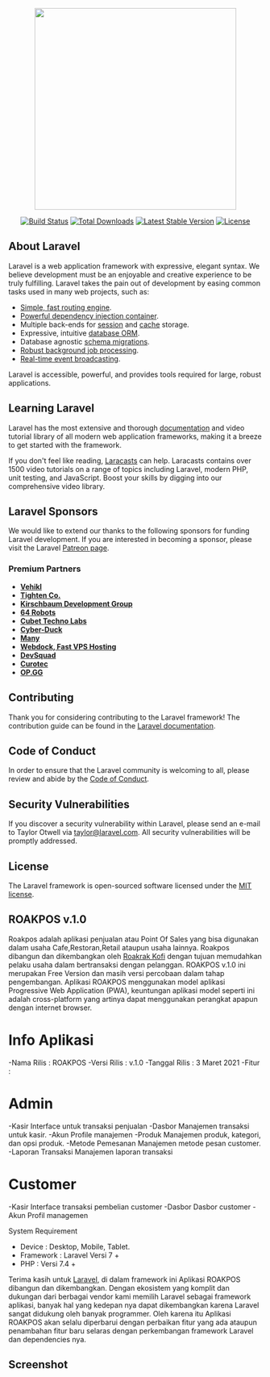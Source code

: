 <p align="center"><a href="https://laravel.com" target="_blank"><img src="https://raw.githubusercontent.com/laravel/art/master/logo-lockup/5%20SVG/2%20CMYK/1%20Full%20Color/laravel-logolockup-cmyk-red.svg" width="400"></a></p>

<p align="center">
<a href="https://travis-ci.org/laravel/framework"><img src="https://travis-ci.org/laravel/framework.svg" alt="Build Status"></a>
<a href="https://packagist.org/packages/laravel/framework"><img src="https://img.shields.io/packagist/dt/laravel/framework" alt="Total Downloads"></a>
<a href="https://packagist.org/packages/laravel/framework"><img src="https://img.shields.io/packagist/v/laravel/framework" alt="Latest Stable Version"></a>
<a href="https://packagist.org/packages/laravel/framework"><img src="https://img.shields.io/packagist/l/laravel/framework" alt="License"></a>
</p>

## About Laravel

Laravel is a web application framework with expressive, elegant syntax. We believe development must be an enjoyable and creative experience to be truly fulfilling. Laravel takes the pain out of development by easing common tasks used in many web projects, such as:

- [Simple, fast routing engine](https://laravel.com/docs/routing).
- [Powerful dependency injection container](https://laravel.com/docs/container).
- Multiple back-ends for [session](https://laravel.com/docs/session) and [cache](https://laravel.com/docs/cache) storage.
- Expressive, intuitive [database ORM](https://laravel.com/docs/eloquent).
- Database agnostic [schema migrations](https://laravel.com/docs/migrations).
- [Robust background job processing](https://laravel.com/docs/queues).
- [Real-time event broadcasting](https://laravel.com/docs/broadcasting).

Laravel is accessible, powerful, and provides tools required for large, robust applications.

## Learning Laravel

Laravel has the most extensive and thorough [documentation](https://laravel.com/docs) and video tutorial library of all modern web application frameworks, making it a breeze to get started with the framework.

If you don't feel like reading, [Laracasts](https://laracasts.com) can help. Laracasts contains over 1500 video tutorials on a range of topics including Laravel, modern PHP, unit testing, and JavaScript. Boost your skills by digging into our comprehensive video library.

## Laravel Sponsors

We would like to extend our thanks to the following sponsors for funding Laravel development. If you are interested in becoming a sponsor, please visit the Laravel [Patreon page](https://patreon.com/taylorotwell).

### Premium Partners

- **[Vehikl](https://vehikl.com/)**
- **[Tighten Co.](https://tighten.co)**
- **[Kirschbaum Development Group](https://kirschbaumdevelopment.com)**
- **[64 Robots](https://64robots.com)**
- **[Cubet Techno Labs](https://cubettech.com)**
- **[Cyber-Duck](https://cyber-duck.co.uk)**
- **[Many](https://www.many.co.uk)**
- **[Webdock, Fast VPS Hosting](https://www.webdock.io/en)**
- **[DevSquad](https://devsquad.com)**
- **[Curotec](https://www.curotec.com/)**
- **[OP.GG](https://op.gg)**

## Contributing

Thank you for considering contributing to the Laravel framework! The contribution guide can be found in the [Laravel documentation](https://laravel.com/docs/contributions).

## Code of Conduct

In order to ensure that the Laravel community is welcoming to all, please review and abide by the [Code of Conduct](https://laravel.com/docs/contributions#code-of-conduct).

## Security Vulnerabilities

If you discover a security vulnerability within Laravel, please send an e-mail to Taylor Otwell via [taylor@laravel.com](mailto:taylor@laravel.com). All security vulnerabilities will be promptly addressed.

## License

The Laravel framework is open-sourced software licensed under the [MIT license](https://opensource.org/licenses/MIT).

## ROAKPOS v.1.0

Roakpos adalah aplikasi penjualan atau Point Of Sales yang bisa digunakan dalam usaha Cafe,Restoran,Retail ataupun usaha lainnya.
Roakpos dibangun dan dikembangkan oleh [Roakrak Kofi](https://roakrak.co.id) dengan tujuan memudahkan pelaku usaha dalam bertransaksi dengan pelanggan.
ROAKPOS v.1.0 ini merupakan Free Version dan masih versi percobaan dalam tahap pengembangan.
Aplikasi ROAKPOS menggunakan model aplikasi Progressive Web Application (PWA), keuntungan aplikasi model seperti ini adalah cross-platform yang artinya dapat menggunakan perangkat apapun dengan internet browser.

# Info Aplikasi
-Nama Rilis : ROAKPOS
-Versi Rilis : v.1.0
-Tanggal Rilis : 3 Maret 2021
-Fitur :

# Admin
-Kasir
    Interface untuk transaksi penjualan
-Dasbor
    Manajemen transaksi untuk kasir.
-Akun
    Profile manajemen
-Produk
  Manajemen produk, kategori, dan opsi produk.
-Metode Pemesanan
  Manajemen metode pesan customer.
-Laporan Transaksi
  Manajemen laporan transaksi

# Customer
-Kasir
  Interface transaksi pembelian customer
-Dasbor
  Dasbor customer
-Akun
  Profil managemen
  
System Requirement
- Device : Desktop, Mobile, Tablet.
- Framework : Laravel Versi 7 +
- PHP : Versi 7.4 +

Terima kasih untuk [Laravel](https://laravel.com), di dalam framework ini Aplikasi ROAKPOS dibangun dan dikembangkan.
Dengan ekosistem yang komplit dan dukungan dari berbagai vendor kami memilih Laravel sebagai framework aplikasi, banyak hal yang kedepan nya dapat dikembangkan karena Laravel sangat didukung oleh banyak programmer.
Oleh karena itu Aplikasi ROAKPOS akan selalu diperbarui dengan perbaikan fitur yang ada ataupun penambahan fitur baru selaras dengan perkembangan framework Laravel dan dependencies nya.

## Screenshot
